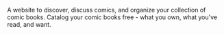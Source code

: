 A website to discover, discuss comics,  and organize your collection of comic books.
Catalog your comic books free - what you own, what you've read, and want.